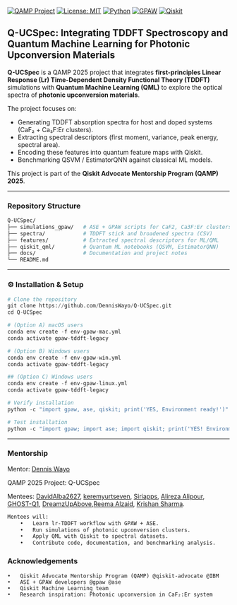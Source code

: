 
[![QAMP Project](https://img.shields.io/badge/QAMP-2025-blue)](https://qiskit.org/advocates)  [![License: MIT](https://img.shields.io/badge/License-MIT-yellow.svg)](LICENSE)  [![Python](https://img.shields.io/badge/Python-3.9+-blue.svg)](https://www.python.org/)  [![GPAW](https://img.shields.io/badge/GPAW-TDDFT-green)](https://wiki.fysik.dtu.dk/gpaw/)  [![Qiskit](https://img.shields.io/badge/Qiskit-Quantum%20ML-purple)](https://qiskit.org/)

## Q-UCSpec: Integrating TDDFT Spectroscopy and Quantum Machine Learning for Photonic Upconversion Materials

**Q-UCSpec** is a QAMP 2025 project that integrates **first-principles Linear Response (Lr) Time-Dependent Density Functional Theory (TDDFT)** simulations with **Quantum Machine Learning (QML)** to explore the optical spectra of **photonic upconversion materials**.  

The project focuses on:
- Generating TDDFT absorption spectra for host and doped systems (CaF₂ + Ca₃F:Er clusters).  
- Extracting spectral descriptors (first moment, variance, peak energy, spectral area).  
- Encoding these features into quantum feature maps with Qiskit.  
- Benchmarking QSVM / EstimatorQNN against classical ML models.

This project is part of the **Qiskit Advocate Mentorship Program (QAMP) 2025**.  

---

### Repository Structure

```bash
Q-UCSpec/
├── simulations_gpaw/   # ASE + GPAW scripts for CaF2, Ca3F:Er clusters
├── spectra/            # TDDFT stick and broadened spectra (CSV)
├── features/           # Extracted spectral descriptors for ML/QML
├── qiskit_qml/         # Quantum ML notebooks (QSVM, EstimatorQNN)
├── docs/               # Documentation and project notes
└── README.md
```

---
### ⚙️ Installation & Setup
```python
# Clone the repository
git clone https://github.com/DennisWayo/Q-UCSpec.git
cd Q-UCSpec

# (Option A) macOS users
conda env create -f env-gpaw-mac.yml
conda activate gpaw-tddft-legacy

# (Option B) Windows users
conda env create -f env-gpaw-win.yml
conda activate gpaw-tddft-legacy

## (Option C) Windows users
conda env create -f env-gpaw-linux.yml
conda activate gpaw-tddft-legacy

# Verify installation
python -c "import gpaw, ase, qiskit; print('YES, Environment ready!')"

# Test installation
python -c "import gpaw; import ase; import qiskit; print('YES! Environment ready')"
```
---


### Mentorship
Mentor: [Dennis Wayo](https://github.com/DennisWayo)

QAMP 2025 Project: Q-UCSpec

Mentees: [DavidAlba2627](https://github.com/DavidAlba2627),  [keremyurtseven](https://github.com/keremyurtseven),  [Siriapps](https://github.com/Siriapps), [Alireza Alipour](https://github.com/Alireza1988),  [GHOST-Q1](https://github.com/GHOST-Q1),  [DreamzUpAbove](https://github.com/DreamzUpAbove),[Reema Alzaid](https://github.com/ReemaAlzaid), [Krishan Sharma](https://github.com/Krishan019).

```bash
Mentees will:
	•	Learn lr-TDDFT workflow with GPAW + ASE.
	•	Run simulations of photonic upconversion clusters.
	•	Apply QML with Qiskit to spectral datasets.
	•	Contribute code, documentation, and benchmarking analysis.
```

### Acknowledgements
	•	Qiskit Advocate Mentorship Program (QAMP) @qiskit-advocate @IBM
	•	ASE + GPAW developers @gpaw @ase
	•	Qiskit Machine Learning team
	•	Research inspiration: Photonic upconversion in CaF₂:Er system
